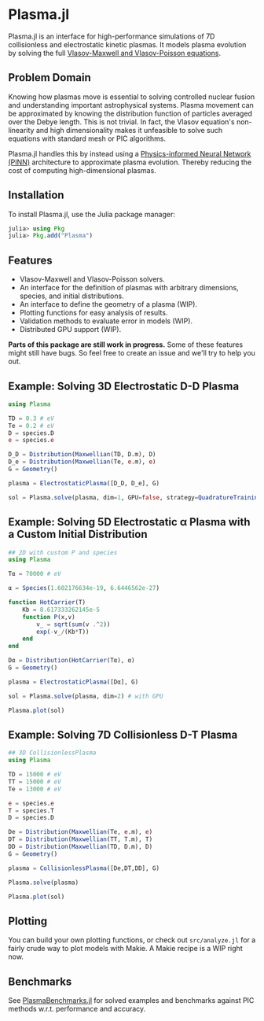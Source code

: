 # Plasma.jl

Plasma.jl is an interface for high-performance simulations of 7D collisionless and electrostatic kinetic plasmas. It models plasma evolution by solving the full [Vlasov-Maxwell and Vlasov-Poisson equations](https://en.wikipedia.org/wiki/Vlasov_equation).

## Problem Domain

Knowing how plasmas move is essential to solving controlled nuclear fusion and understanding important astrophysical systems. Plasma movement can be approximated by knowing the distribution function of particles averaged over the Debye length. This is not trivial. In fact, the Vlasov equation's non-linearity and high dimensionality makes it unfeasible to solve such equations with standard mesh or PIC algorithms.

Plasma.jl handles this by instead using a [Physics-informed Neural Network (PINN)](https://arxiv.org/abs/2107.09443) architecture to approximate plasma evolution. Thereby reducing the cost of computing high-dimensional plasmas.

## Installation

To install Plasma.jl, use the Julia package manager:

```julia
julia> using Pkg
julia> Pkg.add("Plasma")
```

## Features

- Vlasov-Maxwell and Vlasov-Poisson solvers.
- An interface for the definition of plasmas with arbitrary dimensions, species, and initial distributions.
- An interface to define the geometry of a plasma (WIP).
- Plotting functions for easy analysis of results.
- Validation methods to evaluate error in models (WIP).
- Distributed GPU support (WIP).

**Parts of this package are still work in progress.** Some of these features might still have bugs. So feel free to create an issue and we'll try to help you out.

## Example: Solving 3D Electrostatic D-D Plasma

```julia
using Plasma

TD = 0.3 # eV
Te = 0.2 # eV
D = species.D
e = species.e

D_D = Distribution(Maxwellian(TD, D.m), D)
D_e = Distribution(Maxwellian(Te, e.m), e) 
G = Geometry() 

plasma = ElectrostaticPlasma([D_D, D_e], G)

sol = Plasma.solve(plasma, dim=1, GPU=false, strategy=QuadratureTraining()) 
```

## Example: Solving 5D Electrostatic α Plasma with a Custom Initial Distribution

```julia
## 2D with custom P and species
using Plasma

Tα = 70000 # eV

α = Species(1.602176634e-19, 6.6446562e-27)

function HotCarrier(T) 
    Kb = 8.617333262145e-5
    function P(x,v)
        v_ = sqrt(sum(v .^2))
        exp(-v_/(Kb*T))
    end
end

Dα = Distribution(HotCarrier(Tα), α)
G = Geometry()

plasma = ElectrostaticPlasma([Dα], G)

sol = Plasma.solve(plasma, dim=2) # with GPU

Plasma.plot(sol)
```

## Example: Solving 7D Collisionless D-T Plasma

```julia
## 3D CollisionlessPlasma
using Plasma

TD = 15000 # eV
TT = 15000 # eV
Te = 13000 # eV

e = species.e
T = species.T
D = species.D

De = Distribution(Maxwellian(Te, e.m), e)
DT = Distribution(Maxwellian(TT, T.m), T)
DD = Distribution(Maxwellian(TD, D.m), D)
G = Geometry()

plasma = CollisionlessPlasma([De,DT,DD], G)

Plasma.solve(plasma)

Plasma.plot(sol)
```

## Plotting
You can build your own plotting functions, or check out `src/analyze.jl` for a fairly crude way to plot models with Makie. A Makie recipe is a WIP right now.

## Benchmarks

See [PlasmaBenchmarks.jl](https://github.com/killah-t-cell/PlasmaBenchmarks.jl) for solved examples and benchmarks against PIC methods w.r.t. performance and accuracy.

